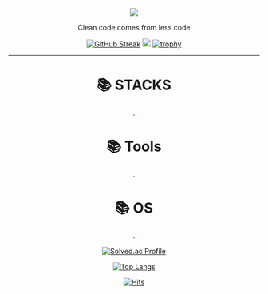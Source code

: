 <div align=center>
<img src="https://capsule-render.vercel.app/api?type=waving&color=auto&height=200&section=header&text=Lechros&fontSize=90" />

Clean code comes from less code

<!--
**Lechros/Lechros** is a ✨ _special_ ✨ repository because its `README.md` (this file) appears on your GitHub profile.
-->

  [![GitHub Streak](https://streak-stats.demolab.com?user=Lechros&date_format=M%20j%5B%2C%20Y%5D&mode=weekly)](https://git.io/streak-stats)
  ![](http://github-profile-summary-cards.vercel.app/api/cards/profile-details?username=Lechros)
  [![trophy](https://github-profile-trophy.vercel.app/?username=Lechros&row=1&theme=alduin)](https://github.com/ryo-ma/github-profile-trophy)



---------------


<h1>📚 STACKS</h1>
...


<h1>📚 Tools</h1>
...

<h1>📚 OS</h1>
...

</br>

[![Solved.ac Profile](http://mazassumnida.wtf/api/v2/generate_badge?boj=0onionion0)](https://solved.ac/0onionion0/)

[![Top Langs](https://github-readme-stats.vercel.app/api/top-langs/?username=Lechros&layout=compact)](https://github.com/Lechros/github-readme-stats)

[![Hits](https://hits.seeyoufarm.com/api/count/incr/badge.svg?url=https%3A%2F%2Fgithub.com%2FLechros&count_bg=%2379C83D&title_bg=%23555555&icon=&icon_color=%23E7E7E7&title=hits&edge_flat=false)](https://hits.seeyoufarm.com)  

</div>
